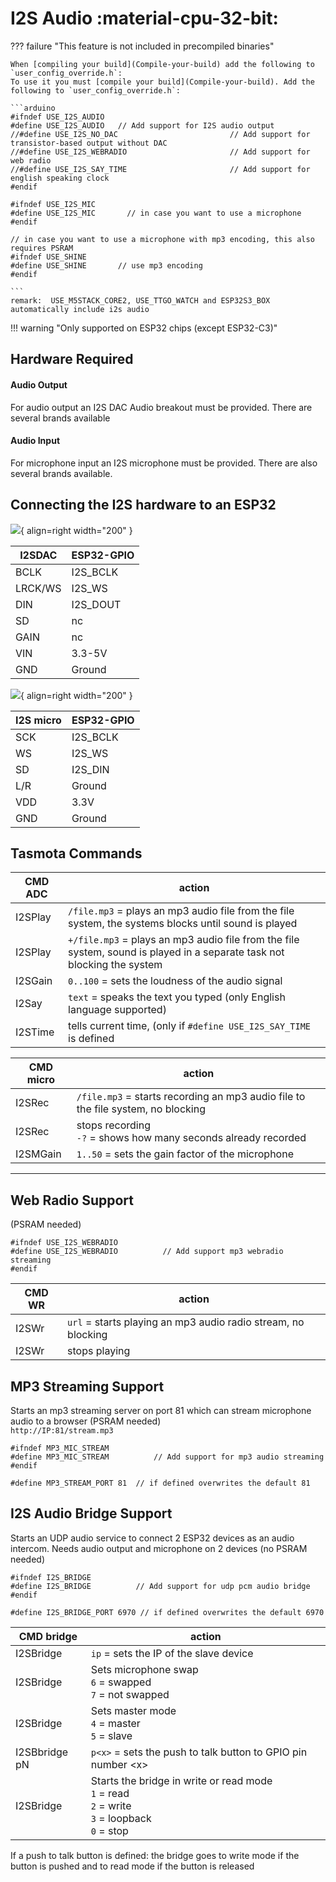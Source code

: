 # I2S Audio :material-cpu-32-bit:

??? failure "This feature is not included in precompiled binaries"  

    When [compiling your build](Compile-your-build) add the following to `user_config_override.h`:
    To use it you must [compile your build](Compile-your-build). Add the following to `user_config_override.h`:

    ```arduino
    #ifndef USE_I2S_AUDIO
    #define USE_I2S_AUDIO   // Add support for I2S audio output
    //#define USE_I2S_NO_DAC                         // Add support for transistor-based output without DAC
    //#define USE_I2S_WEBRADIO                       // Add support for web radio
    //#define USE_I2S_SAY_TIME                       // Add support for english speaking clock
    #endif

    #ifndef USE_I2S_MIC
    #define USE_I2S_MIC		  // in case you want to use a microphone
    #endif

    // in case you want to use a microphone with mp3 encoding, this also requires PSRAM
    #ifndef USE_SHINE
    #define USE_SHINE		// use mp3 encoding		
    #endif

    ```
    remark:  USE_M5STACK_CORE2, USE_TTGO_WATCH and ESP32S3_BOX automatically include i2s audio


!!! warning "Only supported on ESP32 chips (except ESP32-C3)"


## Hardware Required



#### Audio Output

For audio output an I2S DAC Audio breakout must be provided. There are several brands available   



#### Audio Input

For microphone input an I2S microphone must be provided. There are also several brands available.

## Connecting the I2S hardware to an ESP32

![](https://user-images.githubusercontent.com/11647075/185345605-be22d8a9-c597-4eb0-8426-12978b126ea0.jpg){ align=right width="200" }

|I2SDAC|ESP32-GPIO|
|---|---|
|BCLK|I2S_BCLK|
|LRCK/WS|I2S_WS|
|DIN|I2S_DOUT|
|SD|nc|
|GAIN|nc|
|VIN|3.3-5V|
|GND|Ground|

![](https://user-images.githubusercontent.com/11647075/185345648-37979fa9-2114-4aa0-be99-ee8c855219b2.jpg){ align=right width="200" }

|I2S micro|ESP32-GPIO|
|---|---|
|SCK|I2S_BCLK|
|WS|I2S_WS|
|SD|I2S_DIN|
|L/R|Ground|
|VDD|3.3V|
|GND|Ground|


## Tasmota Commands

|CMD ADC|action|
|---|---|
|I2SPlay | `/file.mp3` = plays an mp3 audio file from the file system, the systems blocks until sound is played|
|I2SPlay | `+/file.mp3` = plays an mp3 audio file from the file system, sound is played in a separate task not blocking the system|
|I2SGain | `0..100` = sets the loudness of the audio signal |
|I2Say   | `text` = speaks the text you typed (only English language supported)|
|I2STime | tells current time, (only if `#define USE_I2S_SAY_TIME` is defined|

|CMD micro|action|
|---|---|
|I2SRec | `/file.mp3` = starts recording an mp3 audio file to the file system, no blocking|
|I2SRec | stops recording<BR>`-?` = shows how many seconds already recorded|
|I2SMGain | `1..50` = sets the gain factor of the microphone|

----

## Web Radio Support

(PSRAM needed)  

```arduino
#ifndef USE_I2S_WEBRADIO
#define USE_I2S_WEBRADIO          // Add support mp3 webradio streaming
#endif
```

|CMD WR|action|
|---|---|
|I2SWr | `url` = starts playing an mp3 audio radio stream, no blocking|
|I2SWr |stops playing|

## MP3 Streaming Support

Starts an mp3 streaming server on port 81 which can stream microphone audio to a browser (PSRAM needed)  
`http://IP:81/stream.mp3`

```arduino
#ifndef MP3_MIC_STREAM
#define MP3_MIC_STREAM          // Add support for mp3 audio streaming
#endif

#define MP3_STREAM_PORT 81	// if defined overwrites the default 81
```


## I2S Audio Bridge Support

Starts an UDP audio service to connect 2 ESP32 devices as an audio intercom. Needs audio output and microphone on 2 devices (no PSRAM needed)  

```arduino
#ifndef I2S_BRIDGE
#define I2S_BRIDGE          // Add support for udp pcm audio bridge
#endif

#define I2S_BRIDGE_PORT 6970 // if defined overwrites the default 6970
```

|CMD bridge|action|
|---|---|
|I2SBridge | `ip` = sets the IP of the slave device|
|I2SBridge | Sets microphone swap<br>`6` = swapped<BR>`7` = not swapped|
|I2SBridge | Sets master mode <br> `4` = master<br>`5` = slave|
|I2SBbridge pN|`p<x>` = sets the push to talk button to GPIO pin number <x\>|
|I2SBridge | Starts the bridge in write or read mode<BR>`1` = read<BR>`2` = write<BR>`3` = loopback<BR>`0` = stop|  

If a push to talk button is defined: the bridge goes to write mode if the button is pushed and to read mode if the button is released  
